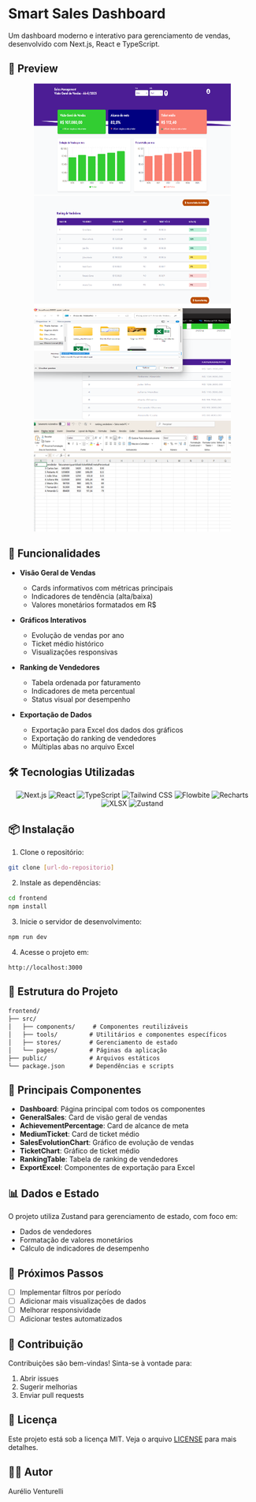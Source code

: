 # Smart Sales Dashboard

Um dashboard moderno e interativo para gerenciamento de vendas, desenvolvido com Next.js, React e TypeScript.

## 📸 Preview

<div align="center">
  <img src="https://github.com/venturelli-91/sales_dashboard/raw/main/frontend/public/images/Dashboard%201.png" alt="Dashboard Preview 1" width="400" height="225" />
  <img src="https://github.com/venturelli-91/sales_dashboard/raw/main/frontend/public/images/Dashboard%202.png" alt="Dashboard Preview 2" width="400" height="225" />
  <img src="https://github.com/venturelli-91/sales_dashboard/raw/main/frontend/public/images/Dashboard%203.png" alt="Dashboard Preview 3" width="400" height="225" />
  <img src="https://github.com/venturelli-91/sales_dashboard/raw/main/frontend/public/images/Dashboard%204.png" alt="Dashboard Preview 4" width="400" height="225" />
</div>

## 🚀 Funcionalidades

- **Visão Geral de Vendas**

  - Cards informativos com métricas principais
  - Indicadores de tendência (alta/baixa)
  - Valores monetários formatados em R$

- **Gráficos Interativos**

  - Evolução de vendas por ano
  - Ticket médio histórico
  - Visualizações responsivas

- **Ranking de Vendedores**

  - Tabela ordenada por faturamento
  - Indicadores de meta percentual
  - Status visual por desempenho

- **Exportação de Dados**
  - Exportação para Excel dos dados dos gráficos
  - Exportação do ranking de vendedores
  - Múltiplas abas no arquivo Excel

## 🛠️ Tecnologias Utilizadas

<div align="center">
  <img src="https://img.shields.io/badge/Next.js-000000?style=for-the-badge&logo=next.js&logoColor=white" alt="Next.js" />
  <img src="https://img.shields.io/badge/React-20232A?style=for-the-badge&logo=react&logoColor=61DAFB" alt="React" />
  <img src="https://img.shields.io/badge/TypeScript-007ACC?style=for-the-badge&logo=typescript&logoColor=white" alt="TypeScript" />
  <img src="https://img.shields.io/badge/Tailwind_CSS-38B2AC?style=for-the-badge&logo=tailwind-css&logoColor=white" alt="Tailwind CSS" />
  <img src="https://img.shields.io/badge/Flowbite-764ABC?style=for-the-badge&logo=flowbite&logoColor=white" alt="Flowbite" />
  <img src="https://img.shields.io/badge/Recharts-FF6384?style=for-the-badge&logo=recharts&logoColor=white" alt="Recharts" />
  <img src="https://img.shields.io/badge/XLSX-217346?style=for-the-badge&logo=microsoft-excel&logoColor=white" alt="XLSX" />
  <img src="https://img.shields.io/badge/Zustand-764ABC?style=for-the-badge&logo=zustand&logoColor=white" alt="Zustand" />
</div>

## 📦 Instalação

1. Clone o repositório:

```bash
git clone [url-do-repositorio]
```

2. Instale as dependências:

```bash
cd frontend
npm install
```

3. Inicie o servidor de desenvolvimento:

```bash
npm run dev
```

4. Acesse o projeto em:

```
http://localhost:3000
```

## 🎨 Estrutura do Projeto

```
frontend/
├── src/
│   ├── components/     # Componentes reutilizáveis
│   ├── tools/         # Utilitários e componentes específicos
│   ├── stores/        # Gerenciamento de estado
│   └── pages/         # Páginas da aplicação
├── public/            # Arquivos estáticos
└── package.json       # Dependências e scripts
```

## 🔧 Principais Componentes

- **Dashboard**: Página principal com todos os componentes
- **GeneralSales**: Card de visão geral de vendas
- **AchievementPercentage**: Card de alcance de meta
- **MediumTicket**: Card de ticket médio
- **SalesEvolutionChart**: Gráfico de evolução de vendas
- **TicketChart**: Gráfico de ticket médio
- **RankingTable**: Tabela de ranking de vendedores
- **ExportExcel**: Componentes de exportação para Excel

## 📊 Dados e Estado

O projeto utiliza Zustand para gerenciamento de estado, com foco em:

- Dados de vendedores
- Formatação de valores monetários
- Cálculo de indicadores de desempenho

## 🎯 Próximos Passos

- [ ] Implementar filtros por período
- [ ] Adicionar mais visualizações de dados
- [ ] Melhorar responsividade
- [ ] Adicionar testes automatizados

## 🤝 Contribuição

Contribuições são bem-vindas! Sinta-se à vontade para:

1. Abrir issues
2. Sugerir melhorias
3. Enviar pull requests

## 📝 Licença

Este projeto está sob a licença MIT. Veja o arquivo [LICENSE](LICENSE) para mais detalhes.

## 👨‍💻 Autor

Aurélio Venturelli

